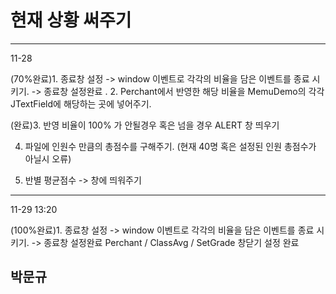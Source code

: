 # 현재 상황 써주기
--------------------------------------------
11-28

(70%완료)1. 종료창 설정 -> window 이벤트로 각각의 비율을 담은 이벤트를 종료 시키기.
   -> 종료창 설정완료 .
2. Perchant에서 반영한 해당 비율을 MemuDemo의 각각 JTextField에 해당하는 곳에 넣어주기.

(완료)3. 반영 비율이 100% 가 안될경우 혹은 넘을 경우 ALERT 창 띄우기

4. 파일에 인원수 만큼의 총점수를 구해주기. (현재 40명 혹은 설정된 인원 총점수가 아닐시 오류)

5. 반별 평균점수 -> 창에 띄워주기 
------------------------------------------------------------
11-29 13:20

(100%완료)1. 종료창 설정 -> window 이벤트로 각각의 비율을 담은 이벤트를 종료 시키기.
   -> 종료창 설정완료
   Perchant / ClassAvg / SetGrade  창닫기 설정 완료  
 
 

박문규
----------------------------------------------------------------------------------------------------------
